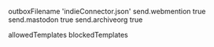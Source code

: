 outboxFilename 'indieConnector.json'
send.webmention true
send.mastodon true
send.archiveorg true

allowedTemplates
blockedTemplates